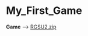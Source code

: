# My_First_Game
**Game** --> [RGSU2.zip](https://github.com/ismatulla25/My_First_Game/files/14470774/RGSU2.zip)
